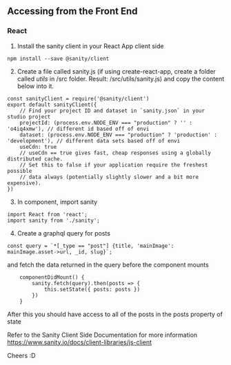 ## Accessing from the Front End

### React
1. Install the sanity client in your React App client side
```
npm install --save @sanity/client
```

2. Create a file called sanity.js (if using create-react-app, create a folder called *utils* in /src folder. Result: /src/utils/sanity.js) and copy the content below into it.
```
const sanityClient = require('@sanity/client')
export default sanityClient({
    // Find your project ID and dataset in `sanity.json` in your studio project
    projectId: (process.env.NODE_ENV === "production" ? '' : 'o4iq4xmw'), // different id based off of envi
    dataset: (process.env.NODE_ENV === "production" ? 'production' : 'development'), // different data sets based off of envi
    useCdn: true
    // useCdn == true gives fast, cheap responses using a globally distributed cache.
    // Set this to false if your application require the freshest possible
    // data always (potentially slightly slower and a bit more expensive).
}) 
```

3. In component, import sanity
```
import React from 'react';
import sanity from './sanity';
```
4. Create a graphql query for posts
```
const query = `*[_type == "post"] {title, 'mainImage': mainImage.asset->url, _id, slug}`;
```
and fetch the data returned in the query before the component mounts
```
    componentDidMount() {
        sanity.fetch(query).then(posts => {
            this.setState({ posts: posts })
        })
    }
```
After this you should have access to all of the posts in the posts property of state

Refer to the Sanity Client Side Documentation for more information https://www.sanity.io/docs/client-libraries/js-client

Cheers :D